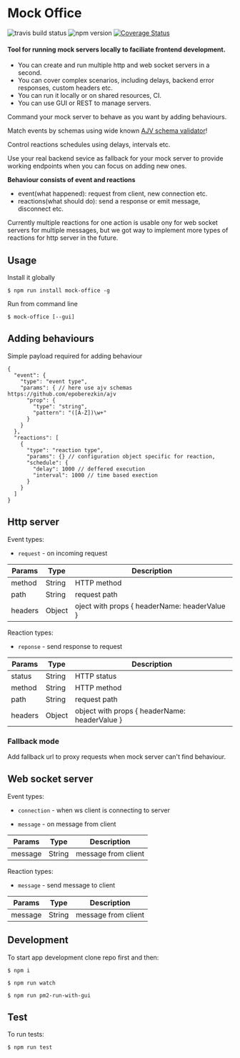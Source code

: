 # Mock Office

![travis build status](https://travis-ci.org/xclix/mock-office.svg?branch=master) ![npm version](https://badge.fury.io/js/mock-office.svg) [![Coverage Status](https://coveralls.io/repos/github/xclix/mock-office/badge.svg?branch=master)](https://coveralls.io/github/xclix/mock-office?branch=master)
#### Tool for running mock servers locally to faciliate frontend development. 

* You can create and run multiple http and web socket servers in a second.
* You can cover complex scenarios, including delays, backend error responses, custom headers etc.
* You can run it locally or on shared resources, CI.
* You can use GUI or REST to manage servers.

Command your mock server to behave as you want by adding behaviours.

Match events by schemas using wide known [AJV schema validator](https://github.com/epoberezkin/ajv)!

Control reactions schedules using delays, intervals etc.

Use your real backend sevice as fallback for your mock server to provide working endpoints when you can focus on adding new ones.

**Behaviour consists of event and reactions**

* event(what happened): request from client, new connection etc.
* reactions(what should do): send a response or emit message, disconnect etc.

Currently multiple reactions for one action is usable ony for web socket servers for multiple messages, but we got way to implement more types of reactions for http server in the future.

## Usage

Install it globally

`$ npm run install mock-office -g`

Run from command line

`$ mock-office [--gui]`

## Adding behaviours

Simple payload required for adding behaviour

```
{
  "event": {
    "type": "event type",
    "params": { // here use ajv schemas https://github.com/epoberezkin/ajv
      "prop": {
        "type": "string",
        "pattern": "([A-Z])\w+"
      }
    }
  },
  "reactions": [
    {
      "type": "reaction type",
      "params": {} // configuration object specific for reaction,
      "schedule": {
        "delay": 1000 // deffered execution
        "interval": 1000 // time based exection
      }
    }
  ]
}
```

## Http server

Event types:

* `request` - on incoming request

| Params  | Type   | Description                                            |
|---------|--------|--------------------------------------------------------|
| method  | String | HTTP method                                            |
| path    | String | request path                                           |
| headers | Object | oject with props { headerName: headerValue }           |


Reaction types:

* `reponse` - send response to request

| Params  | Type   | Description                                            |
|---------|--------|--------------------------------------------------------|
| status  | String | HTTP status                                            |
| method  | String | HTTP method                                            |
| path    | String | request path                                           |
| headers | Object | object with props { headerName: headerValue }          |

### Fallback mode

Add fallback url to proxy requests when mock server can't find behaviour.

## Web socket server

Event types:

* `connection` - when ws client is connecting to server


* `message` - on message from client

| Params  | Type   | Description         |
|---------|--------|---------------------|
| message | String | message from client |

Reaction types:

* `message` - send message to client

| Params  | Type   | Description         |
|---------|--------|---------------------|
| message | String | message from client |

## Development
To start app development clone repo first and then:

`$ npm i`

`$ npm run watch`

`$ npm run pm2-run-with-gui`

## Test
To run tests:

`$ npm run test`
